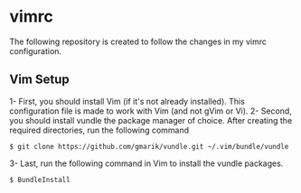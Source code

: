 vimrc
=====

The following repository is created to follow the changes in my vimrc configuration.

## Vim Setup

1- First, you should install Vim (if it's not already installed). This configuration file is made to work with Vim (and not gVim or Vi).
2- Second, you should install vundle the package manager of choice. After creating the required directories, run the following command

```
$ git clone https://github.com/gmarik/vundle.git ~/.vim/bundle/vundle
```
3- Last, run the following command in Vim to install the vundle packages.

```
$ BundleInstall
```
